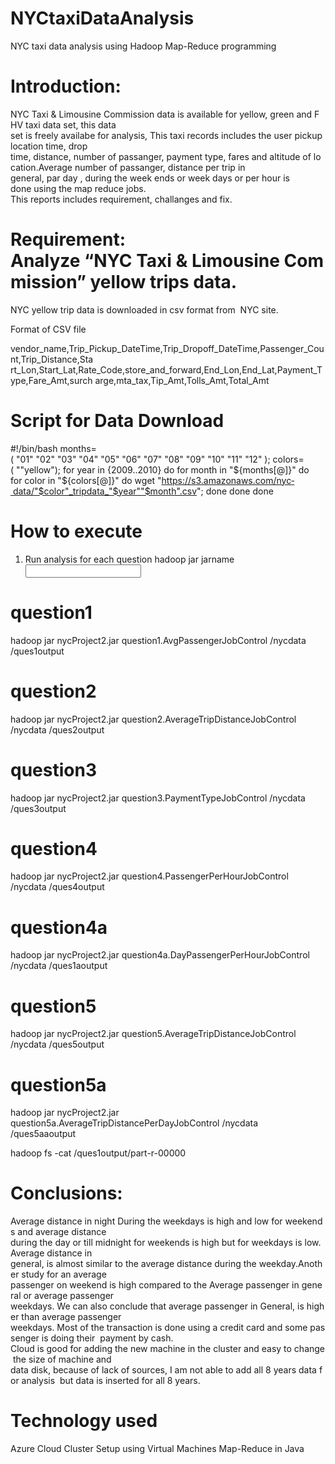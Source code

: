 # NYCtaxiDataAnalysis
NYC taxi data analysis using Hadoop Map-Reduce programming

# Introduction:
NYC Taxi & Limousine Commission data is available for yellow, green and FHV taxi data set, this data 
set is freely availabe for analysis, This taxi records includes the user pickup location time, drop time, distance, number of passanger, payment type, fares and altitude of location.Average number of
passanger, distance per trip in general, par day , during the week ends or week days or per hour is 
done using the map reduce jobs. This reports includes requirement, challanges and fix.

# Requirement: Analyze “NYC Taxi & Limousine Commission” yellow trips data.

NYC yellow trip data is downloaded in csv format from  NYC site.

Format of CSV file 

vendor_name,Trip_Pickup_DateTime,Trip_Dropoff_DateTime,Passenger_Count,Trip_Distance,Sta rt_Lon,Start_Lat,Rate_Code,store_and_forward,End_Lon,End_Lat,Payment_Type,Fare_Amt,surch arge,mta_tax,Tip_Amt,Tolls_Amt,Total_Amt

# Script for Data Download
#!/bin/bash 
months=( "01" "02" "03" "04" "05" "06" "07" "08" "09" "10" "11" "12" ); 
colors=( ""yellow"); 
for year in {2009..2010}
do 
for month in "${months[@]}" 
do 
for color in "${colors[@]}" 
do 
wget "https://s3.amazonaws.com/nyc­ data/"$color"_tripdata_"$year"­"$month".csv"; 
done 
done 
done
# How to execute
1. Run analysis for each question
hadoop jar jarname <Main class> <Input path directory>  <output path directory>

# question1

hadoop jar nycProject2.jar question1.AvgPassengerJobControl /nycdata /ques1output

# question2

hadoop jar nycProject2.jar question2.AverageTripDistanceJobControl /nycdata /ques2output

# question3

hadoop jar nycProject2.jar question3.PaymentTypeJobControl /nycdata /ques3output

# question4

hadoop jar nycProject2.jar question4.PassengerPerHourJobControl /nycdata /ques4output

# question4a

hadoop jar nycProject2.jar question4a.DayPassengerPerHourJobControl /nycdata /ques1aoutput

# question5

hadoop jar nycProject2.jar question5.AverageTripDistanceJobControl /nycdata /ques5output

# question5a

hadoop jar nycProject2.jar question5a.AverageTripDistancePerDayJobControl /nycdata /ques5aaoutput

hadoop fs -cat /ques1output/part-r-00000



# Conclusions: 

Average distance in night During the weekdays is high and low for weekends and average distance during the day or till midnight for weekends is high but for weekdays is low. Average distance in general, is almost similar to the average distance during the weekday.Another study for an average passenger on weekend is high compared to the Average passenger in general or average passenger weekdays. We can also conclude that average passenger in General, is higher than average passenger 
weekdays. Most of the transaction is done using a credit card and some passenger is doing their 
payment by cash. Cloud is good for adding the new machine in the cluster and easy to change the size
of machine and data disk, because of lack of sources, I am not able to add all 8 years data for analysis 
but data is inserted for all 8 years.

# Technology used
Azure Cloud
Cluster Setup using Virtual Machines
Map-Reduce in Java
